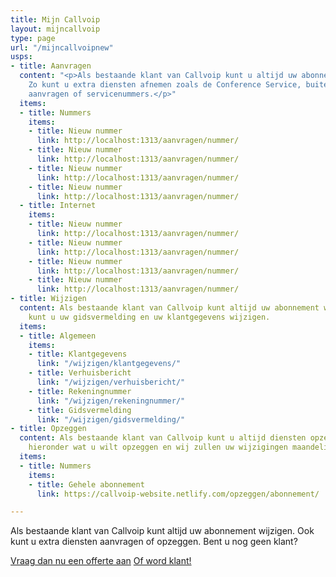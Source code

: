```yaml
---
title: Mijn Callvoip
layout: mijncallvoip
type: page
url: "/mijncallvoipnew"
usps:
- title: Aanvragen
  content: "<p>Als bestaande klant van Callvoip kunt u altijd uw abonnement uitbreiden.
    Zo kunt u extra diensten afnemen zoals de Conference Service, buitenlandse nummers
    aanvragen of servicenummers.</p>"
  items:
  - title: Nummers
    items:
    - title: Nieuw nummer
      link: http://localhost:1313/aanvragen/nummer/
    - title: Nieuw nummer
      link: http://localhost:1313/aanvragen/nummer/
    - title: Nieuw nummer
      link: http://localhost:1313/aanvragen/nummer/
    - title: Nieuw nummer
      link: http://localhost:1313/aanvragen/nummer/
  - title: Internet
    items:
    - title: Nieuw nummer
      link: http://localhost:1313/aanvragen/nummer/
    - title: Nieuw nummer
      link: http://localhost:1313/aanvragen/nummer/
    - title: Nieuw nummer
      link: http://localhost:1313/aanvragen/nummer/
    - title: Nieuw nummer
      link: http://localhost:1313/aanvragen/nummer/
- title: Wijzigen
  content: Als bestaande klant van Callvoip kunt altijd uw abonnement wijzigen. Zo
    kunt u uw gidsvermelding en uw klantgegevens wijzigen.
  items:
  - title: Algemeen
    items:
    - title: Klantgegevens
      link: "/wijzigen/klantgegevens/"
    - title: Verhuisbericht
      link: "/wijzigen/verhuisbericht/"
    - title: Rekeningnummer
      link: "/wijzigen/rekeningnummer/"
    - title: Gidsvermelding
      link: "/wijzigen/gidsvermelding/"
- title: Opzeggen
  content: Als bestaande klant van Callvoip kunt u altijd diensten opzeggen. Kies
    hieronder wat u wilt opzeggen en wij zullen uw wijzigingen maandelijks doorvoeren.
  items:
  - title: Nummers
    items:
    - title: Gehele abonnement
      link: https://callvoip-website.netlify.com/opzeggen/abonnement/

---
```

Als bestaande klant van Callvoip kunt altijd uw abonnement wijzigen. Ook kunt u extra diensten aanvragen of opzeggen. Bent u nog geen klant?


<a href="/offerte/" class="button button-secondary">Vraag dan nu een offerte aan</a> <a href="https://www.callvoip.nl/download/callvoip/CallVoip_telefonie_aanvraagformulier.pdf" class="button">Of word klant!</a>